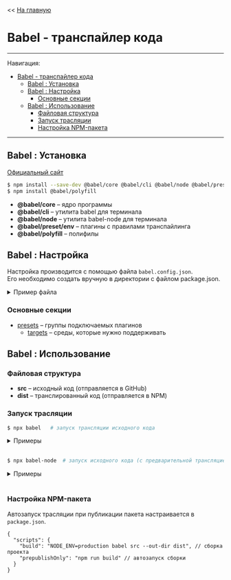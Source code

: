 << [На главную](../README.md)

# Babel - транспайлер кода

---

Навигация:

- [Babel - транспайлер кода](#babel---транспайлер-кода)
  - [Babel : Установка](#babel--установка)
  - [Babel : Настройка](#babel--настройка)
    - [Основные секции](#основные-секции)
  - [Babel : Использование](#babel--использование)
    - [Файловая структура](#файловая-структура)
    - [Запуск трасляции](#запуск-трасляции)
    - [Настройка NPM-пакета](#настройка-npm-пакета)

---

## Babel : Установка

[Официальный сайт](https://babeljs.io/)

```bash
$ npm install --save-dev @babel/core @babel/cli @babel/node @babel/preset-env
$ npm install @babel/polyfill
```

- **@babel/core** – ядро программы
- **@babel/cli** – утилита babel для терминала
- **@babel/node** – утилита babel-node для терминала
- **@babel/preset/env** – плагины с правилами транспайлинга
- **@babel/polyfill** – полифилы

## Babel : Настройка

Настройка производится с помощью файла `babel.config.json`.<br>
Его необходимо создать вручную в директории с файлом package.json.

<details>
<summary>Пример файла</summary>

```jsonc
{
  "presets": [
    [
      "@babel/env",
      {
        "targets": {
          "node": "current",
          "edge": "17",
          "firefox": "60",
          "chrome": "67",
          "safari": "11.1"
        }
      }
    ]
  ]
}
```

</details>

### Основные секции

- [presets](https://babeljs.io/docs/en/presets) – группы подключаемых плагинов
  - [targets](https://babeljs.io/docs/en/babel-preset-env#targets) – среды, которые нужно поддерживать

## Babel : Использование

### Файловая структура

- **src** – исходный код (отправляется в GitHub)
- **dist** – транслированный код (отправляется в NPM)

### Запуск трасляции

```bash
$ npx babel   # запуск трансляции исходного кода
```

<details>
<summary>Примеры</summary>

```bash
$ npx babel <dir> --out-dir <dir>       # транслировать все файлы из одной директории в другую
$ npx babel <file> --out-file <file>    # транслировать код из одного файла в другой
$ npx babel ____ --source-maps          # добавить source map (файлом)
$ npx babel ____ --source-maps inline   # добавить source map (комментарияем)
```

</details><br>

```bash
$ npx babel-node  # запуск исходного кода (с предварительной трансляцией)
```

<details>
<summary>Примеры</summary>

```bash
$ npx babel-node <file>   # запуск кода из файла
```

</details><br>

### Настройка NPM-пакета

Автозапуск трасляции при публикации пакета настраивается в `package.json`.

```jsonc
{
  "scripts": {
    "build": "NODE_ENV=production babel src --out-dir dist", // сборка проекта
    "prepublishOnly": "npm run build" // автозапуск сборки
  }
}
```

